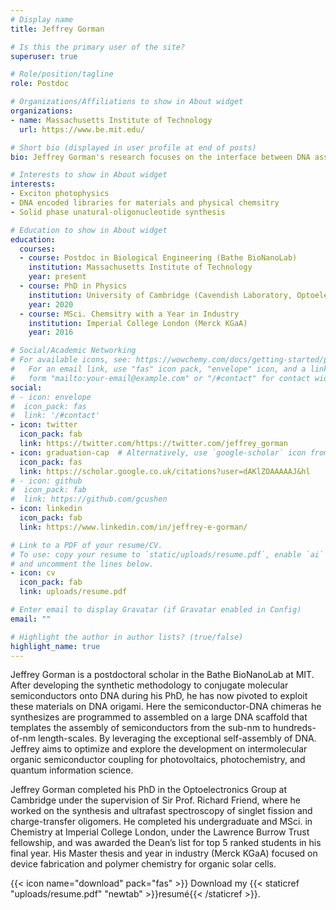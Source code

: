 ```yaml
---
# Display name
title: Jeffrey Gorman

# Is this the primary user of the site?
superuser: true

# Role/position/tagline
role: Postdoc 

# Organizations/Affiliations to show in About widget
organizations:
- name: Massachusetts Institute of Technology
  url: https://www.be.mit.edu/

# Short bio (displayed in user profile at end of posts)
bio: Jeffrey Gorman's research focuses on the interface between DNA assembly and organic semiconductor photophysics.

# Interests to show in About widget
interests:
- Exciton photophysics
- DNA encoded libraries for materials and physical chemsitry
- Solid phase unatural-oligonucleotide synthesis

# Education to show in About widget
education:
  courses:
  - course: Postdoc in Biological Engineering (Bathe BioNanoLab)
    institution: Massachusetts Institute of Technology
    year: present
  - course: PhD in Physics
    institution: University of Cambridge (Cavendish Laboratory, Optoelectronics Group)
    year: 2020
  - course: MSci. Chemsitry with a Year in Industry
    institution: Imperial College London (Merck KGaA)
    year: 2016

# Social/Academic Networking
# For available icons, see: https://wowchemy.com/docs/getting-started/page-builder/#icons
#   For an email link, use "fas" icon pack, "envelope" icon, and a link in the
#   form "mailto:your-email@example.com" or "/#contact" for contact widget.
social:
# - icon: envelope
#  icon_pack: fas
#  link: '/#contact'
- icon: twitter
  icon_pack: fab
  link: https://twitter.com/https://twitter.com/jeffrey_gorman
- icon: graduation-cap  # Alternatively, use `google-scholar` icon from `ai` icon pack
  icon_pack: fas
  link: https://scholar.google.co.uk/citations?user=dAKlZOAAAAAJ&hl
# - icon: github
#  icon_pack: fab
#  link: https://github.com/gcushen
- icon: linkedin
  icon_pack: fab
  link: https://www.linkedin.com/in/jeffrey-e-gorman/

# Link to a PDF of your resume/CV.
# To use: copy your resume to `static/uploads/resume.pdf`, enable `ai` icons in `params.toml`, 
# and uncomment the lines below.
- icon: cv
  icon_pack: fab
  link: uploads/resume.pdf

# Enter email to display Gravatar (if Gravatar enabled in Config)
email: ""

# Highlight the author in author lists? (true/false)
highlight_name: true
---
```


Jeffrey Gorman is a postdoctoral scholar in the Bathe BioNanoLab at MIT. After developing the synthetic methodology to conjugate molecular semiconductors onto DNA during his PhD, he has now pivoted to exploit these materials on DNA origami. Here the semiconductor-DNA chimeras he synthesizes are programmed to assembled on a large DNA scaffold that templates the assembly of semiconductors from the sub-nm to hundreds-of-nm length-scales. By leveraging the exceptional self-assembly of DNA. Jeffrey aims to optimize and explore the development on intermolecular organic semiconductor coupling for photovoltaics, photochemistry, and quantum information science. 

Jeffrey Gorman completed his PhD in the Optoelectronics Group at Cambridge under the supervision of Sir Prof. Richard Friend, where he worked on the synthesis and ultrafast spectroscopy of singlet fission and charge-transfer oligomers. He completed his undergraduate and MSci. in Chemistry at Imperial College London, under the Lawrence Burrow Trust fellowship, and was awarded the Dean’s list for top 5 ranked students in his final year. His Master thesis and year in industry (Merck KGaA) focused on device fabrication and polymer chemistry for organic solar cells.

{{< icon name="download" pack="fas" >}} Download my {{< staticref "uploads/resume.pdf" "newtab" >}}resumé{{< /staticref >}}.
